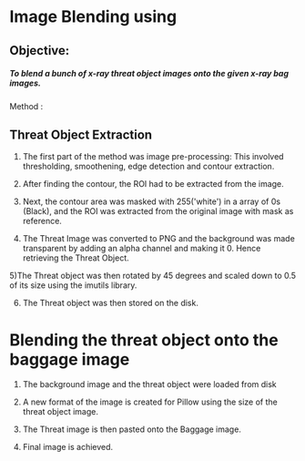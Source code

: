 # Image Blending using 

## Objective:
##### To blend a bunch of x-ray threat object images onto the given x-ray bag images.


Method :
## Threat Object Extraction
1) The first part of the method was image pre-processing: This involved thresholding, smoothening, edge detection and contour extraction. 


2) After finding the contour, the ROI had to be extracted from the image.


3) Next, the contour area was masked with 255('white') in a array of 0s (Black), and the ROI was extracted from the original image with mask as reference.


4) The Threat Image was converted to PNG and the background was made transparent by adding an alpha channel and making it 0. Hence retrieving the Threat Object.


5)The Threat object was then rotated by 45 degrees and scaled down to 0.5 of its size using the imutils library.


6) The Threat object was then stored on the disk.


# Blending the threat object onto the baggage image
1) The background image and the threat object were loaded from disk

2) A new format of the image is created for Pillow using the size of the threat object image. 

3) The Threat image is then pasted onto the Baggage image.


4) Final image is achieved.

